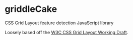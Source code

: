 griddleCake
===========

CSS Grid Layout feature detection JavaScript library

Loosely based off the [W3C CSS Grid Layout Working Draft](http://www.w3.org/TR/css3-grid-layout/).
